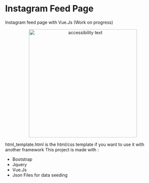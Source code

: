 # Instagram Feed Page
Instagram feed page with Vue.Js (Work on progress)
<p align="center">
  <img src="https://github.com/MohKamal/instagram-feed-page/blob/master/screen-shot.png" width="350" alt="accessibility text">
</p>

html_template.html is the html/css template if you want to use it with another framework
This project is made with : 
- Bootstrap
- Jquery
- Vue.Js
- Json Files for data seeding
